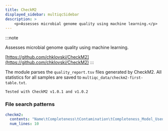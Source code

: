 ```yaml
---
title: CheckM2
displayed_sidebar: multiqcSidebar
description: >
    <p>Assesses microbial genome quality using machine learning.</p>
---
```


<!--
~~~~~ DO NOT EDIT ~~~~~
This file is autogenerated from the MultiQC module python docstring.
Do not edit the markdown, it will be overwritten.

File path for the source of this content: multiqc/modules/checkm2/checkm2.py
~~~~~~~~~~~~~~~~~~~~~~~
-->

:::note
<p>Assesses microbial genome quality using machine learning.</p>

[https://github.com/chklovski/CheckM2](https://github.com/chklovski/CheckM2)
:::

The module parses the `quality_report.tsv` files generated by CheckM2.
    All statistics for all samples are saved to `multiqc_data/checkm2-first-table.txt`.

    Tested with CheckM2 v1.0.1 and v1.0.2

### File search patterns

```yaml
checkm2:
  contents: "Name\tCompleteness\tContamination\tCompleteness_Model_Used\tTranslation_Table_Used"
  num_lines: 10
```
    
